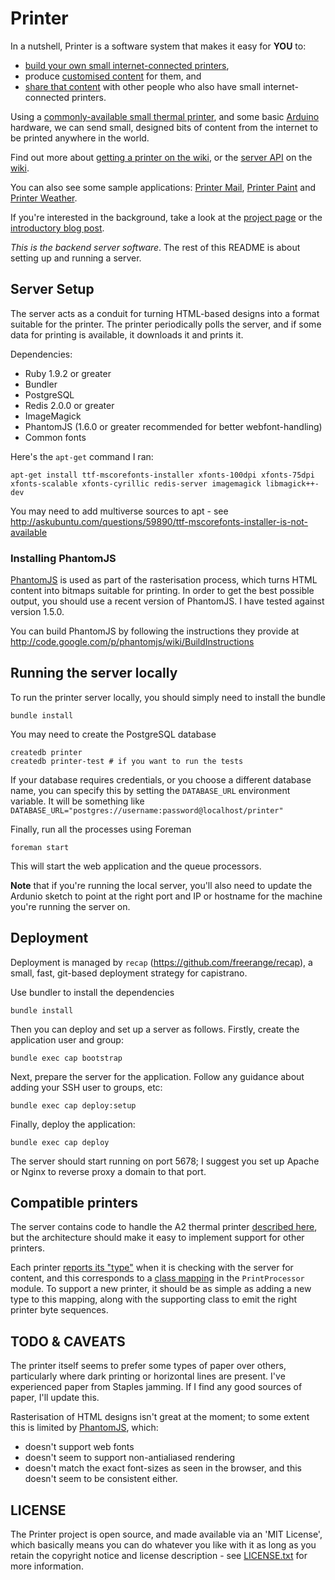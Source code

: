 Printer
===========

In a nutshell, Printer is a software system that makes it easy for **YOU** to:

* [build your own small internet-connected printers][getting-a-printer],
* produce [customised content][] for them, and
* [share that content][] with other people who also have small internet-connected printers.

Using a [commonly-available small thermal printer][getting-a-printer], and some basic [Arduino][] hardware, we can send small, designed bits of content from the internet to be printed anywhere in the world.

Find out more about [getting a printer on the wiki][getting-a-printer], or the [server API][api] on the [wiki][].

You can also see some sample applications: [Printer Mail](https://github.com/exciting-io/printer-mail), [Printer Paint](https://github.com/exciting-io/printer-paint) and [Printer Weather](https://github.com/exciting-io/printer-weather).

If you're interested in the background, take a look at the [project page](http://exciting.io/printer) or the [introductory blog post](http://exciting.io/2012/04/12/hello-printer/).

*This is the backend server software*. The rest of this README is about setting up and running a server.


Server Setup
-------------

The server acts as a conduit for turning HTML-based designs into a format suitable for the printer. The printer periodically polls the server, and if some data for printing is available, it downloads it and prints it.

Dependencies:

* Ruby 1.9.2 or greater
* Bundler
* PostgreSQL
* Redis 2.0.0 or greater
* ImageMagick
* PhantomJS (1.6.0 or greater recommended for better webfont-handling)
* Common fonts

Here's the `apt-get` command I ran:

    apt-get install ttf-mscorefonts-installer xfonts-100dpi xfonts-75dpi xfonts-scalable xfonts-cyrillic redis-server imagemagick libmagick++-dev

You may need to add multiverse sources to apt - see http://askubuntu.com/questions/59890/ttf-mscorefonts-installer-is-not-available


### Installing PhantomJS

[PhantomJS][] is used as part of the rasterisation process, which turns HTML content into bitmaps suitable for printing. In order to get the best possible output, you should use a recent version of PhantomJS. I have tested against version 1.5.0.

You can build PhantomJS by following the instructions they provide at  http://code.google.com/p/phantomjs/wiki/BuildInstructions


## Running the server locally

To run the printer server locally, you should simply need to install the bundle

    bundle install

You may need to create the PostgreSQL database

    createdb printer
    createdb printer-test # if you want to run the tests

If your database requires credentials, or you choose a different database name, you can specify this by setting the `DATABASE_URL` environment variable. It will be something like `DATABASE_URL="postgres://username:password@localhost/printer"`

Finally, run all the processes using Foreman

    foreman start

This will start the web application and the queue processors.

**Note** that if you're running the local server, you'll also need to update the Ardunio sketch to point at the right port and IP or hostname for the machine you're running the server on.


## Deployment

Deployment is managed by `recap` (https://github.com/freerange/recap), a small, fast, git-based deployment strategy for capistrano.

Use bundler to install the dependencies

    bundle install

Then you can deploy and set up a server as follows. Firstly, create the application user and group:

    bundle exec cap bootstrap

Next, prepare the server for the application. Follow any guidance about adding your SSH user to groups, etc:

    bundle exec cap deploy:setup

Finally, deploy the application:

    bundle exec cap deploy

The server should start running on port 5678; I suggest you set up Apache or Nginx to reverse proxy a domain to that port.


## Compatible printers

The server contains code to handle the A2 thermal printer [described here][getting-a-printer], but the architecture should make it easy to implement support for other printers.

Each printer [reports its "type"][reporting-type] when it is checking with the server for content, and this corresponds to a [class mapping][type-mapping] in the `PrintProcessor` module. To support a new printer, it should be as simple as adding a new type to this mapping, along with the supporting class to emit the right printer byte sequences.


TODO & CAVEATS
----

The printer itself seems to prefer some types of paper over others, particularly where dark printing or horizontal lines are present. I've experienced paper from Staples jamming. If I find any good sources of paper, I'll update this.

Rasterisation of HTML designs isn't great at the moment; to some extent this is limited by [PhantomJS], which:

* doesn't support web fonts
* doesn't seem to support non-antialiased rendering
* doesn't match the exact font-sizes as seen in the browser, and this doesn't seem to be consistent either.


LICENSE
-------

The Printer project is open source, and made available via an 'MIT License', which basically means you can do whatever you like with it as long as you retain the copyright notice and license description - see [LICENSE.txt] for more information.


[Arduino]: http://ardunio.cc
[PhantomJS]: http://phantomjs.org
[wiki]: https://github.com/exciting-io/printer/wiki
[getting-a-printer]: https://github.com/exciting-io/printer/wiki/Making-your-own-printer
[customised content]: https://github.com/exciting-io/printer/wiki/Building-content-services
[share that content]: https://github.com/exciting-io/printer/wiki/Architecture
[api]: https://github.com/exciting-io/printer/wiki/API
[LICENSE.txt]: https://raw.github.com/exciting-io/printer/master/LICENSE.txt
[reporting-type]: https://github.com/exciting-io/printer/blob/master/printer.ino#L13
[type-mapping]: https://github.com/exciting-io/printer/blob/master/lib/print_processor.rb
